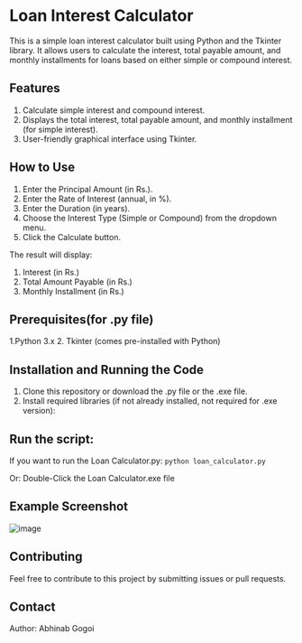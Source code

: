 # Loan Interest Calculator

This is a simple loan interest calculator built using Python and the Tkinter library. It allows users to calculate the interest, total payable amount, and monthly installments for loans based on either simple or compound interest.

## Features

1. Calculate simple interest and compound interest.
2. Displays the total interest, total payable amount, and monthly installment (for simple interest).
3. User-friendly graphical interface using Tkinter.

## How to Use

1. Enter the Principal Amount (in Rs.).
2. Enter the Rate of Interest (annual, in %).
3. Enter the Duration (in years).
4. Choose the Interest Type (Simple or Compound) from the dropdown menu.
5. Click the Calculate button.

The result will display:

1. Interest (in Rs.)
2. Total Amount Payable (in Rs.)
3. Monthly Installment (in Rs.)

## Prerequisites(for .py file)
1.Python 3.x
2. Tkinter (comes pre-installed with Python)

## Installation and Running the Code

1. Clone this repository or download the .py file or the .exe file.
2. Install required libraries (if not already installed, not required for .exe version):

## Run the script:
If you want to run the Loan Calculator.py:
  `python loan_calculator.py`

Or:
  Double-Click the Loan Calculator.exe file


## Example Screenshot
![image](https://github.com/user-attachments/assets/7145e0bb-ab44-4bc8-ab2f-7a4c921dedf5)

## Contributing

Feel free to contribute to this project by submitting issues or pull requests.

## Contact
Author: Abhinab Gogoi
